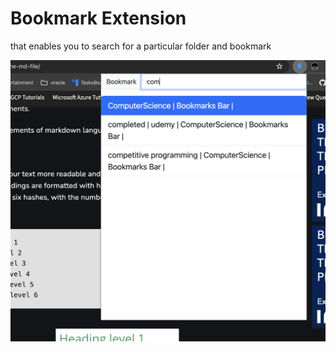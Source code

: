# Bookmark Extension

that enables you to search for a particular folder and bookmark

![Alt text](/docs/bookmark.png?raw=true "Title")
